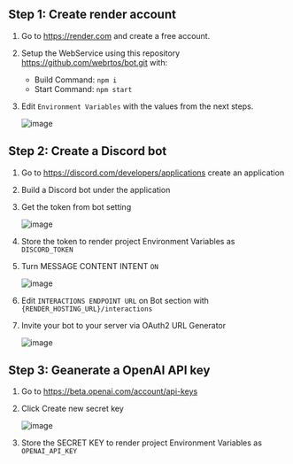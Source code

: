 ## Step 1: Create render account

1. Go to https://render.com and create a free account.
2. Setup the WebService using this repository https://github.com/webrtos/bot.git with:

    - Build Command: `npm i`
    - Start Command: `npm start`

3. Edit `Environment Variables` with the values from the next steps.

    ![image](https://user-images.githubusercontent.com/80090970/215332430-79a4264c-be07-4f0e-a2ea-5b05debee9d2.png)

## Step 2: Create a Discord bot

1. Go to https://discord.com/developers/applications create an application
2. Build a Discord bot under the application
3. Get the token from bot setting

   ![image](https://user-images.githubusercontent.com/89479282/205949161-4b508c6d-19a7-49b6-b8ed-7525ddbef430.png)

4. Store the token to render project Environment Variables as `DISCORD_TOKEN`
5. Turn MESSAGE CONTENT INTENT `ON`

   ![image](https://user-images.githubusercontent.com/89479282/205949323-4354bd7d-9bb9-4f4b-a87e-deb9933a89b5.png)

6. Edit `INTERACTIONS ENDPOINT URL` on Bot section with `{RENDER_HOSTING_URL}/interactions`
7. Invite your bot to your server via OAuth2 URL Generator

   ![image](https://user-images.githubusercontent.com/89479282/205949600-0c7ddb40-7e82-47a0-b59a-b089f929d177.png)

## Step 3: Geanerate a OpenAI API key

1. Go to https://beta.openai.com/account/api-keys
2. Click Create new secret key

   ![image](https://user-images.githubusercontent.com/89479282/207970699-2e0cb671-8636-4e27-b1f3-b75d6db9b57e.PNG)

3. Store the SECRET KEY to render project Environment Variables as `OPENAI_API_KEY`
